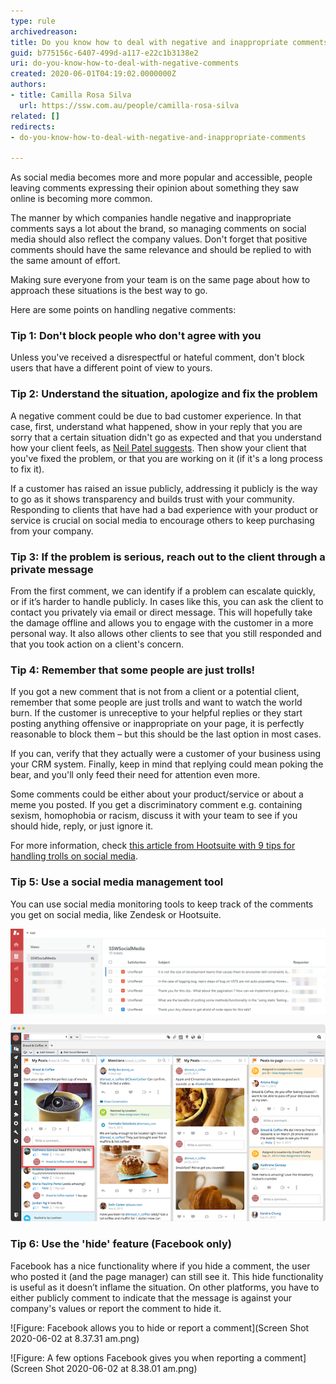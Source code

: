 ```yaml
---
type: rule
archivedreason: 
title: Do you know how to deal with negative and inappropriate comments?
guid: b775156c-6407-499d-a117-e22c1b3138e2
uri: do-you-know-how-to-deal-with-negative-comments
created: 2020-06-01T04:19:02.0000000Z
authors:
- title: Camilla Rosa Silva
  url: https://ssw.com.au/people/camilla-rosa-silva
related: []
redirects:
- do-you-know-how-to-deal-with-negative-and-inappropriate-comments

---
```


As social media becomes more and more popular and accessible, people leaving comments expressing their opinion about something they saw online is becoming more common.
 
The manner by which companies handle negative and inappropriate comments says a lot about the brand, so managing comments on social media should also reflect the company values. Don't forget that positive comments should have the same relevance and should be replied to with the same amount of effort.

Making sure everyone from your team is on the same page about how to approach these situations is the best way to go.

<!--endintro-->

Here are some points on handling negative comments:

### Tip 1: Don't block people who don't agree with you

Unless you've received a disrespectful or hateful comment, don't block users that have a different point of view to yours.

### Tip 2: Understand the situation, apologize and fix the problem

A negative comment could be due to bad customer experience. In that case, first, understand what happened, show in your reply that you are sorry that a certain situation didn't go as expected and that you understand how your client feels, as [Neil Patel suggests](https://neilpatel.com/blog/unhappy-customers-into-resource/). Then show your client that you've fixed the problem, or that you are working on it (if it's a long process to fix it). 

If a customer has raised an issue publicly, addressing it publicly is the way to go as it shows transparency and builds trust with your community. Responding to clients that have had a bad experience with your product or service is crucial on social media to encourage others to keep purchasing from your company.

### Tip 3: If the problem is serious, reach out to the client through a private message

From the first comment, we can identify if a problem can escalate quickly, or if it’s harder to handle publicly. In cases like this, you can ask the client to contact you privately via email or direct message. This will hopefully take the damage offline and allows you to engage with the customer in a more personal way. It also allows other clients to see that you still responded and that you took action on a client's concern.

### Tip 4: Remember that some people are just trolls!

If you got a new comment that is not from a client or a potential client, remember that some people are just trolls and want to watch the world burn. If the customer is unreceptive to your helpful replies or they start posting anything offensive or inappropriate on your page, it is perfectly reasonable to block them – but this should be the last option in most cases. 

If you can, verify that they actually were a customer of your business using your CRM system. Finally, keep in mind that replying could mean poking the bear, and you'll only feed their need for attention even more. 

Some comments could be either about your product/service or about a meme you posted. If you get a discriminatory comment e.g. containing sexism, homophobia or racism, discuss it with your team to see if you should hide, reply, or just ignore it. 

For more information, check [this article from Hootsuite with 9 tips for handling trolls on social media](https://blog.hootsuite.com/how-to-deal-with-trolls-on-social-media/).

### Tip 5: Use a social media management tool

You can use social media monitoring tools to keep track of the comments you get on social media, like Zendesk or Hootsuite.

![Figure: This is Zendesk UI to help you reply to comments on social media - You can reply, mark as solved, open or pending through the platform](commentsonzendesk.png)

![Figure: This is Hootsuite UI to manage comments (more expensive)](engagement-new-streams.png)

### Tip 6: Use the 'hide' feature (Facebook only)

Facebook has a nice functionality where if you hide a comment, the user who posted it (and the page manager) can still see it. This hide functionality is useful as it doesn’t inflame the situation. On other platforms, you have to either publicly comment to indicate that the message is against your company's values or report the comment to hide it.

![Figure: Facebook allows you to hide or report a comment](Screen Shot 2020-06-02 at 8.37.31 am.png)  

![Figure: A few options Facebook gives you when reporting a comment](Screen Shot 2020-06-02 at 8.38.01 am.png)
